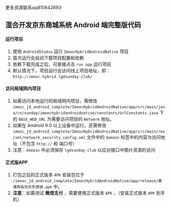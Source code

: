 ﻿更多资源联系qq810642693


## 混合开发京东商城系统 Android 端完整版代码

#### 运行项目
 1. 使用 `AndroidStudio` 运行 `ImoocHybridAndroidNative` 项目
 2. 首次运行会自动下载项目配置和依赖
 3. 依赖下载完成之后，可直接点击 `run app` 运行项目
 4. 默认情况下，项目运行会访问线上项目地址，即：`http://imooc.hybrid.lgdsunday.club/`

#### 访问局域网内项目
 1. 如需访问本地运行的局域网内项目，需修改 `imooc_jd_android_complete/ImoocHybridAndroidNative/app/src/main/java/cn/sunday/imoochybridandroidnative/constants/UrlConstants.java` 下的 `BASE_WEB_URL` 为需要访问项目的 `Network` 地址。
 2. 如果在 Android 9.0 以上设备中运行，还需修改 `imooc_jd_android_complete/ImoocHybridAndroidNative/app/src/main/res/xml/network_security_config.xml` 文件中的 `domain` 标签中的内容为访问地址（不包含 `http://` 和 端口号）
 3. 注意：`domain` 中必须保存 `lgdsunday.club` 以应对接口中图片资源的访问

#### 正式版APP

 1. 打包之后的正式版本 `APK` 安装包位于 `/imooc_jd_android_complete/ImoocHybridAndroidNative/app/release/慕课网高仿京东商城.apk` 中。
 2. **注意**：如需测试 **微信支付** ，需要使用正式版本  `APK` 。（安装正式版本 `APK` 到手机） 
